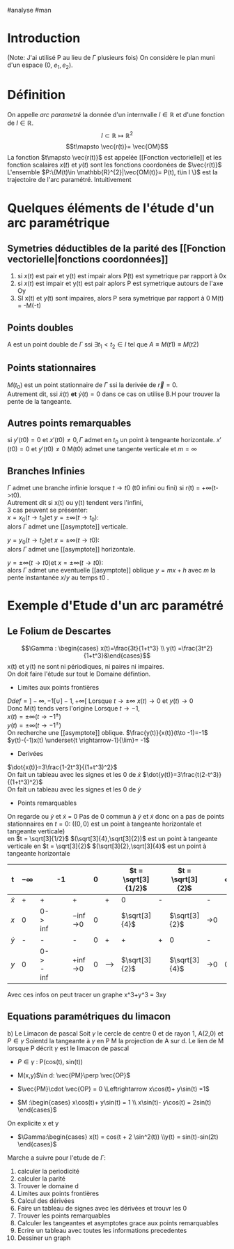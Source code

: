 #analyse #man 
# Introduction

(Note: J'ai utilisé P au lieu de $\Gamma$ plusieurs fois)
On considère le plan muni d'un espace (0, $e_{1}, e_{2}$).
# Définition

On appelle _arc parametré_ la donnée d'un internvalle $I \in \mathbb{R}$ et d'une fonction  de $I \in \mathbb{R}$.
$$I \subset \mathbb{R} \mapsto\mathbb{R}^{2}$$
$$t\mapsto \vec{r(t)}= \vec{OM}$$
La fonction $t\mapsto \vec{r(t)}$ est appelée [[Fonction vectorielle]] et les fonction scalaires $x(t)$ et $y(t)$ sont les fonctions coordonées  de $\vec{r(t)}$
L'ensemble $P:\{M(t)\in \mathbb{R}^{2}|\vec{OM(t)}= P(t), t\in I \}$ est la trajectoire de l'arc paramétré. Intuitivement
# Quelques éléments de l'étude d'un arc paramétrique

## Symetries déductibles de la parité des [[Fonction vectorielle|fonctions coordonnées]]

1) si $x(t)$ est pair et y(t) est impair alors P(t) est symetrique par rapport à 0x
2) si $x(t)$ est impair et y(t) est pair aplors P est symetrique autours de l'axe Oy
3) SI x(t) et y(t) sont impaires, alors P sera symetrique par rapport à  0 M(t) = -M(-t)

## Points doubles

A est un point double de $\Gamma$ ssi $\exists t_{1}<t_{2}\in I$ tel que $A \equiv M(t1) \equiv M(t2)$ 

## Points stationnaires 

$M(t_{0})$ est un point stationnaire de $\Gamma$ ssi la derivée de $\vec{r} = 0$.\
Autrement dit, ssi $\dot{x}(t)$ __et__ $\dot{y}(t) = 0$ dans ce cas on utilise B.H pour trouver la pente de la tangeante.

## Autres points remarquables
si $y'(t0) =0$ et $x'(t0) \neq 0,\Gamma$ admet en $t_{0}$ un point à tengeante horizontale.
$x'(t0) =0$ et $y'(t0) \neq 0$
 M(t0) admet une tangente verticale et $m = \infty$
 
## Branches Infinies
 $\Gamma$ admet une branche infinie lorsque $t \to t0$ (t0 infini ou fini) si r(t) = +$\infty$(t->t0).\
 Autrement dit si x(t) ou y(t) tendent vers l'infini,\
 3 cas peuvent se présenter:\
 $x=x_0(t\to t_0)$et $y= \pm\infty(t\to t_0)$:\
 alors $\Gamma$ admet une [[asymptote]] verticale.
 
  $y=y_0(t\to t_0)$et $x= \pm\infty(t\to t0)$:\
   alors $\Gamma$ admet une [[asymptote]] horizontale.
 
   $y=\pm\infty(t \to t0)$et $x= \pm\infty(t\to t0)$:\
   alors $\Gamma$ admet une eventuelle [[asymptote]] oblique $y = mx+h$ avec $m$ la pente instantanée $x/y$ au temps t0 .  
 
# Exemple d'Etude d'un arc  paramétré
## Le Folium de Descartes
$$\Gamma : \begin{cases} x(t)=\frac{3t}{1+t^3}  \\ y(t) =\frac{3t^2}{1+t^3}&\end{cases}$$
x(t) et y(t) ne sont ni périodiques, ni paires ni impaires.\
On doit faire l'étude sur tout le Domaine défintion.
- Limites aux points frontières

$Ddef = ]-\infty, -1 [\cup]-1, +\infty[$
Lorsque $t \to \pm \infty$
$x(t)\to 0$ et $y(t)\to 0$\
Donc M(t) tends vers l'origine
Lorsque $t \to -1$,\
$x(t)= \pm \infty(t\to -1^{\pm})$\
$y(t)= \pm \infty(t\to -1^{\pm})$\
On recherche une [[asymptote]] oblique.
$\frac{y(t)}{x(t)}(t\to -1)=-1$\
$y(t)-(-1)x(t) \underset{t \rightarrow-1}{\lim}= -1$
- Derivées

$\dot{x(t)}=3\frac{1-2t^3}{(1+t^3)^2}$\
On fait un tableau avec les signes et les 0 de $\dot{x}$
$\dot{y(t)}=3\frac{t(2-t^3)}{(1+t^3)^2}$\
On fait un tableau avec les signes et les 0 de $\dot{y}$
- Points remarquables

On regarde ou  $\dot{y}$ et $\dot{x}$ = 0
Pas de 0 commun à $\dot{y}$ et $\dot{x}$ donc on a pas de points stationnaires
en $t = 0$: ($(0,0)$ est un point à tangeante horizontale et tangeante verticale)\
en $t = \sqrt[3]{1/2}$ $(\sqrt[3]{4},\sqrt[3]{2})$ est un point à tangeante verticale
en $t = \sqrt[3]{2}$ $(\sqrt[3]{2},\sqrt[3]{4}$ est un point à tangeante horizontale

| t        | $-\infty$ |             | -1  |            | 0   |     | $t = \sqrt[3]{1/2}$ |     | $t = \sqrt[3]{2}$ |     | $\infty$ |
| -------- | --------- | ----------- |:--- |:---------- |:--- |:--- | ------------------- | --- | ----------------- | --- |:-------- |
| $\dot x$ | +         | +           |     | +          |     | +   | 0                   | -   |                   | -   |          |
| $x$      | 0         | 0-> $\inf$  |     | $-\inf$->0 | 0   |     | $\sqrt[3]{4}$       |     | $\sqrt[3]{2}$     | ->0 |          |
| $\dot y$ | -         | -           |     | -          | 0   | +   | +                   | +   | 0                 | -   |          |
| $y$      | 0         | 0-> -$\inf$ |     | $+\inf$->0 | 0   | --> | $\sqrt[3]{2}$       |     | $\sqrt[3]{4}$     | ->0 | 0        |

Avec ces infos on peut tracer un graphe
x^3+y^3 = 3xy

## Equations paramétriques du limacon
b) Le Limacon de pascal
Soit $\gamma$ le cercle de centre 0 et de rayon 1, A(2,0) et  $P \in\gamma$ 
Soientd la tangeante à $\gamma$ en P
M la projection de A sur d.
Le lien de M lorsque P décrit $\gamma$ est le limacon de pascal
- $P \in\gamma$ : P(cos(t), sin(t))
- M(x,y)$\in d: \vec{PM}\perp \vec{OP}$
- $\vec{PM}\cdot \vec{OP} = 0 \Leftrightarrow x\cos(t)+ y\sin(t) =1$

- $M :\begin{cases}
x\cos(t)+ y\sin(t) = 1
\\ x\sin(t)- y\cos(t) = 2sin(t)
 \end{cases}$

On explicite x et y
- $\Gamma:\begin{cases}
x(t) = cos(t + 2 \sin^2(t))
\\y(t) = sin(t)-sin(2t)
 \end{cases}$
 
Marche a suivre pour l'etude de $\Gamma$:
 1) calculer la periodicité
 2) calculer la parité
 3) Trouver le domaine d
 4) Limites aux points frontières
 5) Calcul des dérivées
 6) Faire un tableau de signes avec les dérivées et trouvr les 0
 7) Trouver les points remarquables
 8) Calculer les tangeantes et asymptotes grace aux points remarquables
 9) Ecrire un tableau avec toutes les informations precedentes
 10) Dessiner un graph